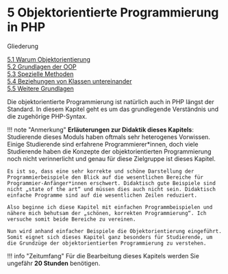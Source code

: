 # 5 Objektorientierte Programmierung in PHP

Gliederung

[5.1 Warum Objektorientierung](5.1WarumObjektorientierung.md)<br>
[5.2 Grundlagen der OOP](5.2GrundlagenderOOP.md)<br>
[5.3 Spezielle Methoden](5.3SpezielleMethoden.md)<br>
[5.4 Beziehungen von Klassen untereinander](5.4BeziehungenvonKlassenuntereinander.md)<br>
[5.5 Weitere Grundlagen](5.5WeitereGrundlagen.md)


Die objektorientierte Programmierung ist natürlich auch in PHP längst der Standard. In diesem Kapitel geht es um das grundlegende Verständnis und die zugehörige PHP-Syntax.

!!! note "Anmerkung"
    **Erläuterungen zur Didaktik dieses Kapitels**: Studierende dieses Moduls haben oftmals sehr heterogenes Vorwissen. Einige Studierende sind erfahrene Programmierer*innen, doch viele Studierende haben die Konzepte der objektorientierten Programmierung noch nicht verinnerlicht und genau für diese Zielgruppe ist dieses Kapitel.

    Es ist so, dass eine sehr korrekte und schöne Darstellung der Programmierbeispiele den Blick auf die wesentlichen Bereiche für Programmier-Anfänger*innen erschwert. Didaktisch gute Beispiele sind nicht „state of the art“ und müssen dies auch nicht sein. Didaktisch einfache Programme sind auf die wesentlichen Zeilen reduziert.

    Also beginne ich diese Kapitel mit einfachen Programmbeispielen und nähere mich behutsam der „schönen, korrekten Programmierung“. Ich versuche somit beide Bereiche zu vereinen.

    Nun wird anhand einfacher Beispiele die Objektorientierung eingeführt. Somit eignet sich dieses Kapitel ganz besonders für Studierende, um die Grundzüge der objektorientierten Programmierung zu verstehen.

!!! info "Zeitumfang"
    Für die Bearbeitung dieses Kapitels werden Sie ungefähr **20 Stunden** benötigen.

